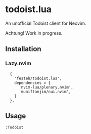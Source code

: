 # todoist.lua

An unofficial Todoist client for Neovim.

Achtung! Work in progress.

## Installation

### Lazy.nvim
```
  {
    'festeh/todoist.lua',
    dependencies = {
      'nvim-lua/plenary.nvim',
      'muniftanjim/nui.nvim',
    }
  },
```

## Usage

`:Todoist`
